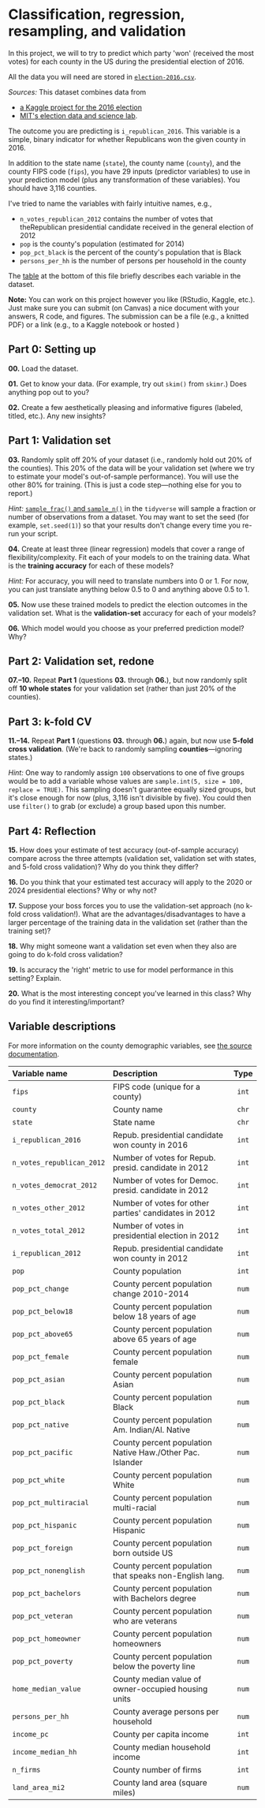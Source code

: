# Classification, regression, resampling, and validation

In this project, we will to try to predict which party 'won' (received the most votes) for each county in the US during the presidential election of 2016.

All the data you will need are stored in [`election-2016.csv`](https://raw.githack.com/edrubin/EC524W22/master/projects/project-001/election-2016.csv).

*Sources:* This dataset combines data from 

- [a Kaggle project for the 2016 election](https://www.kaggle.com/benhamner/2016-us-election?select=county_facts.csv)
- [MIT's election data and science lab](https://dataverse.harvard.edu/dataset.xhtml?persistentId=doi:10.7910/DVN/VOQCHQ).

The outcome you are predicting  is `i_republican_2016`. This variable is a simple, binary indicator for whether Republicans won the given county in 2016. 

In addition to the state name (`state`), the county name (`county`), and the county FIPS code (`fips`), you have 29 inputs (predictor variables) to use in your prediction model (plus any transformation of these variables). You should have 3,116 counties.

I've tried to name the variables with fairly intuitive names, e.g.,

- `n_votes_republican_2012` contains the number of votes that theRepublican presidential candidate received in the general election of 2012
- `pop` is the county's population (estimated for 2014)
- `pop_pct_black` is the percent of the county's population that is Black
- `persons_per_hh` is the number of persons per household in the county

The [table](https://github.com/edrubin/EC524W22/tree/master/projects/project-001#variable-descriptions) at the bottom of this file briefly describes each variable in the dataset. 

**Note:** You can work on this project however you like (RStudio, Kaggle, etc.). Just make sure you can submit (on Canvas) a nice document with your answers, R code, and figures. The submission can be a file (e.g., a knitted PDF) or a link (e.g., to a Kaggle notebook or hosted )

## Part 0: Setting up

**00\.** Load the dataset.

**01\.** Get to know your data. (For example, try out `skim()` from `skimr`.) Does anything pop out to you?

**02\.** Create a few aesthetically pleasing and informative figures (labeled, titled, etc.). Any new insights?

## Part 1: Validation set

**03\.** Randomly split off 20% of your dataset (i.e., randomly hold out 20% of the counties). This 20% of the data will be your validation set (where we try to estimate your model's out-of-sample performance). You will use the other 80% for training. (This is just a code step—nothing else for you to report.)

*Hint:* [`sample_frac()` and `sample_n()`](https://dplyr.tidyverse.org/reference/sample_n.html) in the `tidyverse` will sample a fraction or number of observations from a dataset. You may want to set the seed (for example, `set.seed(1)`) so that your results don't change every time you re-run your script.

**04\.** Create at least three (linear regression) models that cover a range of flexibility/complexity. Fit each of your models to on the training data. What is the **training accuracy** for each of these models?

*Hint:* For accuracy, you will need to translate numbers into 0 or 1. For now, you can just translate anything below 0.5 to 0 and anything above 0.5 to 1.

**05\.** Now use these trained models to predict the election outcomes in the validation set. What is the **validation-set** accuracy for each of your models?

**06\.** Which model would you choose as your preferred prediction model? Why?

## Part 2: Validation set, redone

**07\.–10\.** Repeat **Part 1** (questions **03\.** through **06\.**), but now randomly split off **10 whole states** for your validation set (rather than just 20% of the counties).

## Part 3: k-fold CV

**11\.–14\.** Repeat **Part 1** (questions **03\.** through **06\.**) again, but now use **5-fold cross validation**. (We're back to randomly sampling **counties**—ignoring states.)

*Hint:* One way to randomly assign `100` observations to one of five groups would be to add a variable whose values are `sample.int(5, size = 100, replace = TRUE)`. This sampling doesn't guarantee equally sized groups, but it's close enough for now (plus, 3,116 isn't divisible by five). You could then use `filter()` to grab (or exclude) a group based upon this number.

## Part 4: Reflection

**15\.** How does your estimate of test accuracy (out-of-sample accuracy) compare across the three attempts (validation set, validation set with states, and 5-fold cross validation)? Why do you think they differ?

**16\.** Do you think that your estimated test accuracy will apply to the 2020 or 2024 presidential elections? Why or why not?

**17\.** Suppose your boss forces you to use the validation-set approach (no k-fold cross validation!). What are the advantages/disadvantages to have a larger percentage of the training data in the validation set (rather than the training set)?

**18\.** Why might someone want a validation set even when they also are going to do k-fold cross validation?

**19\.** Is accuracy the 'right' metric to use for model performance in this setting? Explain.

**20\.** What is the most interesting concept you've learned in this class? Why do you find it interesting/important?

## Variable descriptions

For more information on the county demographic variables, see [the source documentation](https://dataverse.harvard.edu/dataset.xhtml?persistentId=doi:10.7910/DVN/VOQCHQ).

| Variable name | Description | Type |
|:----|:----|:---:|
| `fips`                   | FIPS code (unique for a county)                             | `int` |
| `county`                 | County name                                                 | `chr` |
| `state`                  | State name                                                  | `chr` |
| `i_republican_2016`      | Repub. presidential candidate won county in 2016            | `int` |
| `n_votes_republican_2012`| Number of votes for Repub. presid. candidate in 2012        | `int` |
| `n_votes_democrat_2012`  | Number of votes for Democ. presid. candidate in 2012        | `int` |
| `n_votes_other_2012`     | Number of votes for other parties' candidates in 2012       | `int` |
| `n_votes_total_2012`     | Number of votes in presidential election in 2012            | `int` |
| `i_republican_2012`      | Repub. presidential candidate won county in 2012            | `int` |
| `pop`                    | County population                                           | `int` |
| `pop_pct_change`         | County percent population change 2010-2014                  | `num` |
| `pop_pct_below18`        | County percent population below 18 years of age             | `num` |
| `pop_pct_above65`        | County percent population above 65 years of age             | `num` |
| `pop_pct_female`         | County percent population female                            | `num` |
| `pop_pct_asian`          | County percent population Asian                             | `num` |
| `pop_pct_black`          | County percent population Black                             | `num` |
| `pop_pct_native`         | County percent population Am. Indian/Al. Native             | `num` |
| `pop_pct_pacific`        | County percent population Native Haw./Other Pac. Islander   | `num` |
| `pop_pct_white`          | County percent population White                             | `num` |
| `pop_pct_multiracial`    | County percent population multi-racial                      | `num` |
| `pop_pct_hispanic`       | County percent population Hispanic                          | `num` |
| `pop_pct_foreign`        | County percent population born outside US                   | `num` |
| `pop_pct_nonenglish`     | County percent population that speaks non-English lang.     | `num` |
| `pop_pct_bachelors`      | County percent population with Bachelors degree             | `num` |
| `pop_pct_veteran`        | County percent population who are veterans                  | `num` |
| `pop_pct_homeowner`      | County percent population homeowners                        | `num` |
| `pop_pct_poverty`        | County percent population below the poverty line            | `num` |
| `home_median_value`      | County median value of owner-occupied housing units         | `num` |
| `persons_per_hh`         | County average persons per household                        | `num` |
| `income_pc`              | County per capita income                                    | `int` |
| `income_median_hh`       | County median household income                              | `int` |
| `n_firms`                | County number of firms                                      | `int` |
| `land_area_mi2`          | County land area (square miles)                             | `num` |
